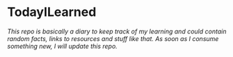 # TodayILearned
*This repo is basically a diary to keep track of my learning and could contain random facts, links to resources and stuff like that. As soon as I consume something new, I will update this repo.*

